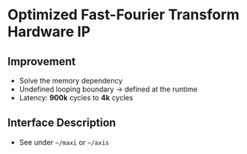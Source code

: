 # Optimized Fast-Fourier Transform Hardware IP

## Improvement

- Solve the memory dependency
- Undefined looping boundary -> defined at the runtime
- Latency: **900k** cycles to **4k** cycles

## Interface Description

- See under `~/maxi` or `~/axis`


